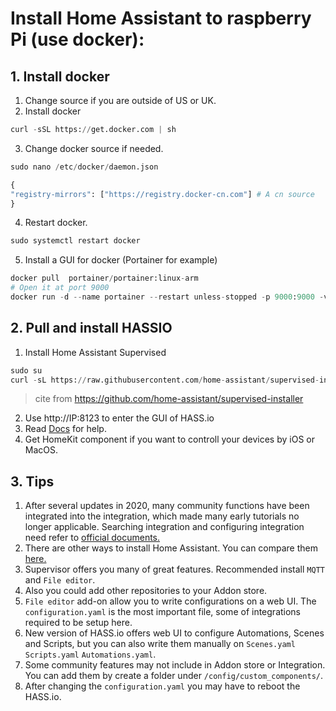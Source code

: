 # Install Home Assistant to raspberry Pi (use docker):
## 1. Install docker
  1. Change source if you are outside of US or UK.
  2. Install docker
  ```python
  curl -sSL https://get.docker.com | sh
  ```
  3. Change docker source if needed.
  ```python
  sudo nano /etc/docker/daemon.json
  
  {
  "registry-mirrors": ["https://registry.docker-cn.com"] # A cn source
  }
  ```
  4. Restart docker.
  ```python
  sudo systemctl restart docker
  ```
  5. Install a GUI for docker (Portainer for example)
  ```python
  docker pull  portainer/portainer:linux-arm
  # Open it at port 9000
  docker run -d --name portainer --restart unless-stopped -p 9000:9000 -v ~/portaniner/data:/data -v /var/run/docker.sock:/var/run/docker.sock portainer/portainer:linux-arm
  ```
## 2. Pull and install HASSIO
  1. Install Home Assistant Supervised
  ```python
  sudo su
  curl -sL https://raw.githubusercontent.com/home-assistant/supervised-installer/master/installer.sh | bash -s
  ```
  >cite from https://github.com/home-assistant/supervised-installer
  2. Use http://IP:8123 to enter the GUI of HASS.io
  2. Read [Docs](https://www.home-assistant.io/docs/0) for help.
  3. Get HomeKit component if you want to controll your devices by iOS or MacOS.
## 3. Tips
  1. After several updates in 2020, many community functions have been integrated into the integration, which made many early tutorials no longer applicable. Searching integration and configuring integration need refer to [official documents.](https://www.home-assistant.io/integrations/)
  2. There are other ways to install Home Assistant. You can compare them [here.](https://www.home-assistant.io/docs/installation/)
  3. Supervisor offers you many of great features. Recommended install `MQTT` and `File editor`. 
  4. Also you could add other repositories to your Addon store.
  5. `File editor` add-on allow you to write configurations on a web UI. The `configuration.yaml` is the most important file, some of integrations required to be setup here.
  6. New version of HASS.io offers web UI to configure Automations, Scenes and Scripts, but you can also write them manually on `Scenes.yaml` `Scripts.yaml` `Automations.yaml`. 
  7. Some community features may not include in Addon store or Integration. You can add them by create a folder under `/config/custom_components/`.
  8. After changing the `configuration.yaml` you may have to reboot the HASS.io.
